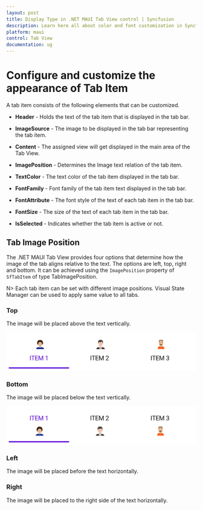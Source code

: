 ```yaml
---
layout: post
title: Display Type in .NET MAUI Tab View control | Syncfusion
description: Learn here all about color and font customization in Syncfusion .NET MAUI Tab View (SfTabView) control.
platform: maui
control: Tab View
documentation: ug
---
```

# Configure and customize the appearance of Tab Item

A tab item consists of the following elements that can be customized.

* **Header** - Holds the text of the tab item that is displayed in the tab bar.

* **ImageSource** - The image to be displayed in the tab bar representing the tab item.

* **Content** - The assigned view will get displayed in the main area of the Tab View.

* **ImagePosition** - Determines the Image text relation of the tab item.

* **TextColor** - The text color of the tab item displayed in the tab bar.

* **FontFamily** - Font family of the tab item text displayed in the tab bar.

* **FontAttribute** - The font style of the text of each tab item in the tab bar.

* **FontSize** - The size of the text of each tab item in the tab bar.

* **IsSelected** - Indicates whether the tab item is active or not.

## Tab Image Position

The .NET MAUI Tab View provides four options that determine how the image of the tab aligns relative to the text. The options are left, top, right and bottom. It can be achieved using the `ImagePosition` property of `SfTabItem` of type TabImagePosition.

N> Each tab item can be set with different image positions. Visual State Manager can be used to apply same value to all tabs.

### Top

The image will be placed above the text vertically.

![Tab Image Position Top](images/Image-Position-Top.png) 

### Bottom

The image will be placed below the text vertically.

![Tab Image Position Bottom](images/Image-Position-Bottom.png) 

### Left

The image will be placed before the text horizontally.

### Right

The image will be placed to the right side of the text horizontally.
